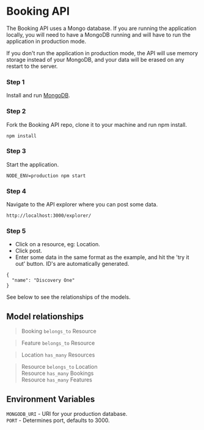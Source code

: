 # Booking API

The Booking API uses a Mongo database. If you are running the application locally, you will need to have a MongoDB running and will have to run the application in production mode.

If you don't run the application in production mode, the API will use memory storage instead of your MongoDB, and your data will be erased on any restart to the server.

### Step 1
Install and run [MongoDB](https://docs.mongodb.com/manual/installation/).

### Step 2
Fork the Booking API repo, clone it to your machine and run npm install.
```
npm install
```

### Step 3
Start the application.
```
NODE_ENV=production npm start
```

### Step 4
Navigate to the API explorer where you can post some data.

```
http://localhost:3000/explorer/
```

### Step 5
- Click on a resource, eg: Location.
- Click post.
- Enter some data in the same format as the example, and hit the 'try it out' button. ID's are automatically generated.

```
{
  "name": "Discovery One"
}
```
See below to see the relationships of the models.

## Model relationships
> Booking `belongs_to` Resource

> Feature `belongs_to` Resource

> Location `has_many` Resources

> Resource `belongs_to` Location  
> Resource `has_many` Bookings  
> Resource `has_many` Features

## Environment Variables
`MONGODB_URI` - URI for your production database.  
`PORT` - Determines port, defaults to 3000.

